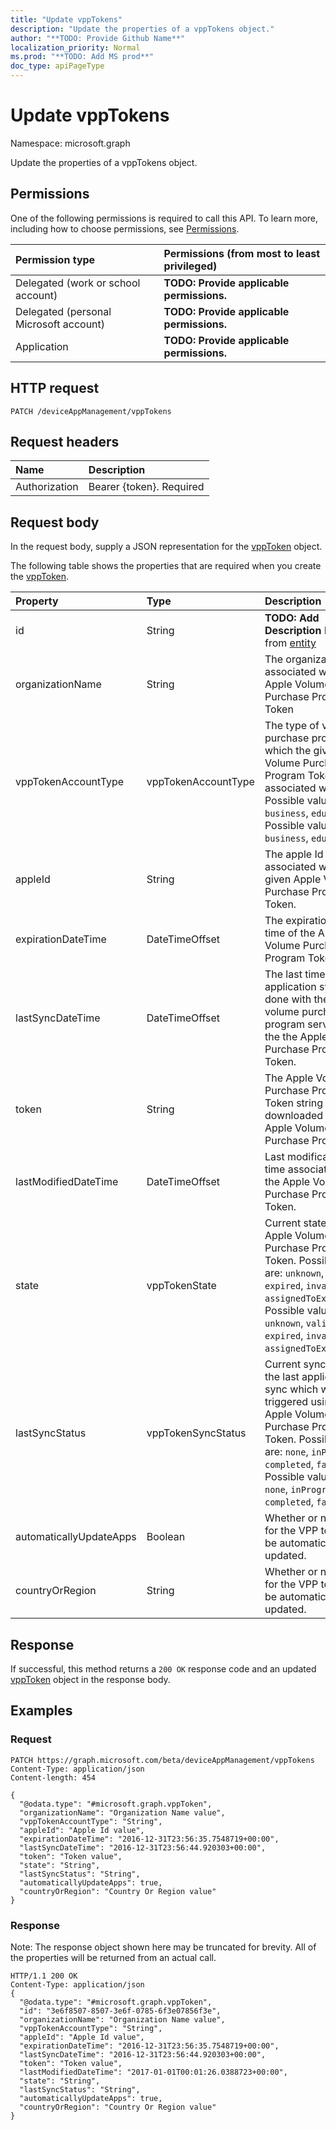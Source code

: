 ```yaml
---
title: "Update vppTokens"
description: "Update the properties of a vppTokens object."
author: "**TODO: Provide Github Name**"
localization_priority: Normal
ms.prod: "**TODO: Add MS prod**"
doc_type: apiPageType
---
```


# Update vppTokens

Namespace: microsoft.graph

Update the properties of a vppTokens object.

## Permissions
One of the following permissions is required to call this API. To learn more, including how to choose permissions, see [Permissions](/concepts/permissions-reference.md).

|Permission type|Permissions (from most to least privileged)|
|:---|:---|
|Delegated (work or school account)|**TODO: Provide applicable permissions.**|
|Delegated (personal Microsoft account)|**TODO: Provide applicable permissions.**|
|Application|**TODO: Provide applicable permissions.**|

## HTTP request
<!-- {
  "blockType": "ignored"
}
-->
``` http
PATCH /deviceAppManagement/vppTokens
```

## Request headers
|Name|Description|
|:---|:---|
|Authorization|Bearer {token}. Required|

## Request body
In the request body, supply a JSON representation for the [vppToken](../resources/vpptoken.md) object.

The following table shows the properties that are required when you create the [vppToken](../resources/vpptoken.md).

|Property|Type|Description|
|:---|:---|:---|
|id|String|**TODO: Add Description** Inherited from [entity](../resources/entity.md)|
|organizationName|String|The organization associated with the Apple Volume Purchase Program Token|
|vppTokenAccountType|vppTokenAccountType|The type of volume purchase program which the given Apple Volume Purchase Program Token is associated with. Possible values are: `business`, `education`. Possible values are: `business`, `education`.|
|appleId|String|The apple Id associated with the given Apple Volume Purchase Program Token.|
|expirationDateTime|DateTimeOffset|The expiration date time of the Apple Volume Purchase Program Token.|
|lastSyncDateTime|DateTimeOffset|The last time when an application sync was done with the Apple volume purchase program service using the the Apple Volume Purchase Program Token.|
|token|String|The Apple Volume Purchase Program Token string downloaded from the Apple Volume Purchase Program.|
|lastModifiedDateTime|DateTimeOffset|Last modification date time associated with the Apple Volume Purchase Program Token.|
|state|vppTokenState|Current state of the Apple Volume Purchase Program Token. Possible values are: `unknown`, `valid`, `expired`, `invalid`, `assignedToExternalMDM`. Possible values are: `unknown`, `valid`, `expired`, `invalid`, `assignedToExternalMDM`.|
|lastSyncStatus|vppTokenSyncStatus|Current sync status of the last application sync which was triggered using the Apple Volume Purchase Program Token. Possible values are: `none`, `inProgress`, `completed`, `failed`. Possible values are: `none`, `inProgress`, `completed`, `failed`.|
|automaticallyUpdateApps|Boolean|Whether or not apps for the VPP token will be automatically updated.|
|countryOrRegion|String|Whether or not apps for the VPP token will be automatically updated.|



## Response
If successful, this method returns a `200 OK` response code and an updated [vppToken](../resources/vpptoken.md) object in the response body.

## Examples

### Request
<!-- {
  "blockType": "request",
  "name": "update_vpptokens"
}
-->
``` http
PATCH https://graph.microsoft.com/beta/deviceAppManagement/vppTokens
Content-Type: application/json
Content-length: 454

{
  "@odata.type": "#microsoft.graph.vppToken",
  "organizationName": "Organization Name value",
  "vppTokenAccountType": "String",
  "appleId": "Apple Id value",
  "expirationDateTime": "2016-12-31T23:56:35.7548719+00:00",
  "lastSyncDateTime": "2016-12-31T23:56:44.920303+00:00",
  "token": "Token value",
  "state": "String",
  "lastSyncStatus": "String",
  "automaticallyUpdateApps": true,
  "countryOrRegion": "Country Or Region value"
}
```

### Response
Note: The response object shown here may be truncated for brevity. All of the properties will be returned from an actual call.
<!-- {
  "blockType": "response",
  "truncated": true
}
-->
``` http
HTTP/1.1 200 OK
Content-Type: application/json
{
  "@odata.type": "#microsoft.graph.vppToken",
  "id": "3e6f8507-8507-3e6f-0785-6f3e07856f3e",
  "organizationName": "Organization Name value",
  "vppTokenAccountType": "String",
  "appleId": "Apple Id value",
  "expirationDateTime": "2016-12-31T23:56:35.7548719+00:00",
  "lastSyncDateTime": "2016-12-31T23:56:44.920303+00:00",
  "token": "Token value",
  "lastModifiedDateTime": "2017-01-01T00:01:26.0388723+00:00",
  "state": "String",
  "lastSyncStatus": "String",
  "automaticallyUpdateApps": true,
  "countryOrRegion": "Country Or Region value"
}
```

